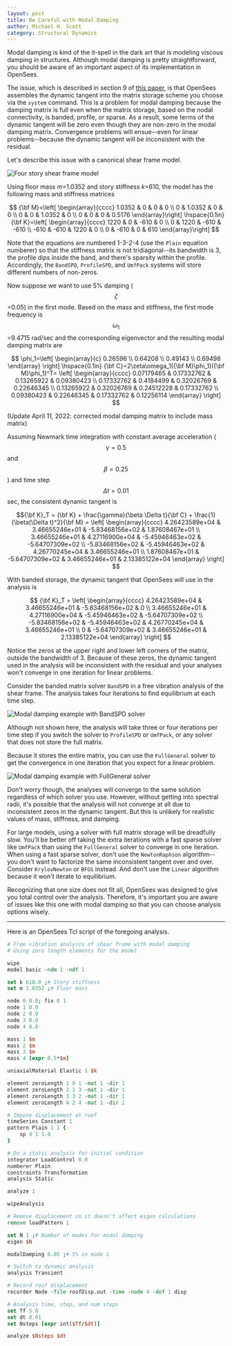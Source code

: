 ```yaml
---
layout: post
title: Be Careful with Modal Damping
author: Michael H. Scott
category: Structural Dynamics
---
```


Modal damping is kind of the it-spell in the dark art that is modeling 
viscous damping in structures. Although modal damping is pretty 
straightforward, you should be aware of an important aspect of its 
implementation in OpenSees.

The issue, which is described in section 9 of [this paper](https://doi.org/10.1002/eqe.2622), is that 
OpenSees assembles the dynamic tangent into the matrix storage scheme 
you choose via the `system` command. This is a problem for modal damping 
because the damping matrix is full even when the matrix storage, based 
on the nodal connectivity, is banded, profile, or sparse. As a result, 
some terms of the dynamic tangent will be zero even though they are 
non-zero in the modal damping matrix. Convergence problems will 
ensue--even for linear problems--because the dynamic tangent will be 
inconsistent with the residual.

Let's describe this issue with a canonical shear frame model.

![Four story shear frame model](/assets/images/ShearFrame.png)

Using floor mass *m*=1.0352 and story stiffness *k*=610, the 
model has the following mass and stiffness matrices

$$
{\bf M}=\left[ \begin{array}{cccc} 
1.0352 & 0 & 0 & 0 \\ 
0 & 1.0352 & 0 &  0 \\ 
0 & 0 & 1.0352 & 0 \\ 
0 & 0 & 0 & 0.5176 
\end{array}\right] 
\hspace{0.1in} 
{\bf K}=\left[ \begin{array}{cccc} 
1220 & 0 & -610 & 0 \\ 
0 & 1220 & -610 & -610 \\ 
-610 & -610 & 1220 & 0 \\ 
0 & -610 & 0 & 610 
\end{array}\right]
$$

Note that the equations are numbered 1-3-2-4 (use the `Plain` equation 
numberer) so that the stiffness matrix is not tridiagonal--its bandwidth 
is 3, the profile dips inside the band, and there's sparsity within the 
profile. Accordingly, the `BandSPD`, `ProfileSPD`, and `UmfPack` systems 
will store different numbers of non-zeros.

Now suppose we want to use 5% damping ($$\zeta$$=0.05) in the first 
mode. Based on the mass and stiffness, the first mode frequency is 
$$\omega_1$$=9.4715 rad/sec and the corresponding eigenvector and 
the resulting modal damping matrix are

$$
\phi_1=\left[ \begin{array}{c}
0.26596 \\ 0.64208 \\ 0.49143 \\  0.69498
\end{array} \right]
\hspace{0.1in}
{\bf C}=2\zeta\omega_1({\bf M}\phi_1)({\bf M}\phi_1)^T=
\left[ \begin{array}{cccc}
0.07179465 & 0.17332762 & 0.13265922 & 0.09380423 \\
0.17332762 & 0.4184499 & 0.32026769 & 0.22646345 \\
0.13265922 & 0.32026769 & 0.24512228 & 0.17332762 \\
0.09380423 & 0.22646345 & 0.17332762 & 0.12256114
\end{array} \right]
$$

(Update April 11, 2022: corrected modal damping matrix to include mass matrix)

Assuming Newmark time integration with constant average acceleration ($$\gamma=0.5$$ and $$\beta=0.25$$) and time step $$\Delta t=0.01$$ sec, the consistent dynamic tangent is

$${\bf K}_T = {\bf K} + \frac{\gamma}{\beta \Delta t}{\bf C} + \frac{1}{\beta(\Delta t)^2}{\bf M} =
\left[ \begin{array}{cccc}
4.26423589e+04 & 3.46655246e+01 & -5.83468156e+02 & 1.87608467e+01 \\
3.46655246e+01 & 4.27116900e+04 & -5.45946463e+02 & -5.64707309e+02 \\
-5.83468156e+02 & -5.45946463e+02 & 4.26770245e+04 & 3.46655246e+01 \\
1.87608467e+01 & -5.64707309e+02 & 3.46655246e+01 & 2.13385122e+04
\end{array} \right]
$$

With banded storage, the dynamic tangent that OpenSees will use in the analysis is

$$
{\bf K}_T =
\left[ \begin{array}{cccc}
4.26423589e+04 & 3.46655246e+01 & -5.83468156e+02 & 0 \\
3.46655246e+01 & 4.27116900e+04 & -5.45946463e+02 & -5.64707309e+02 \\
-5.83468156e+02 & -5.45946463e+02 & 4.26770245e+04 & 3.46655246e+01 \\  0 &
-5.64707309e+02 & 3.46655246e+01 & 2.13385122e+04
\end{array} \right]
$$

Notice the zeros at the upper right and lower left corners of the matrix, outside the bandwidth of 3. Because of these zeros, the dynamic tangent used in the analysis will be inconsistent with the residual and your analyses won't converge in one iteration for linear problems.

Consider the banded matrix solver `BandSPD` in a free vibration analysis of the shear frame. The analysis takes four iterations to find equilibrium at each time step.

![Modal damping example with BandSPD solver](/assets/images/BandSPD.png)

Although not shown here, the analysis will take three or four iterations per time step if you switch the solver to `ProfileSPD` or `UmfPack`, or any solver that does not store the full matrix.

Because it stores the entire matrix, you can use the `FullGeneral` solver to get the convergence in one iteration that you expect for a linear problem.

![Modal damping example with FullGeneral solver](/assets/images/FullGeneral.png)

Don't worry though, the analyses will converge to the same solution regardless of which solver you use. However, without getting into spectral radii, it's possible that the analysis will not converge at all due to inconsistent zeros in the dynamic tangent. But this is unlikely for realistic values of mass, stiffness, and damping.

For large models, using a solver with full matrix storage will be dreadfully slow. You'll be better off taking the extra iterations with a fast sparse solver like `UmfPack` than using the `FullGeneral` solver to converge in one iteration. When using a fast sparse solver, don't use the `NewtonRaphson` algorithm--you don't want to factorize the same inconsistent tangent over and over. Consider `KrylovNewton` or `BFGS` instead. And don't use the `Linear` algorithm because it won't iterate to equilibrium.

Recognizing that one size does not fit all, OpenSees was designed to give you total control over the analysis. Therefore, it's important you are aware of issues like this one with modal damping so that you can choose analysis options wisely.

---

Here is an OpenSees Tcl script of the foregoing analysis.

```tcl
# Free vibration analysis of shear frame with modal damping
# Using zero length elements for the model

wipe
model basic -ndm 1 -ndf 1

set k 610.0 ;# Story stiffness
set m 1.0352 ;# Floor mass

node 0 0.0; fix 0 1
node 1 0.0
node 2 0.0
node 3 0.0
node 4 0.0

mass 1 $m
mass 2 $m
mass 3 $m
mass 4 [expr 0.5*$m]

uniaxialMaterial Elastic 1 $k

element zeroLength 1 0 1 -mat 1 -dir 1
element zeroLength 2 1 3 -mat 1 -dir 1
element zeroLength 3 3 2 -mat 1 -dir 1
element zeroLength 4 2 4 -mat 1 -dir 1

# Impose displacement at roof
timeSeries Constant 1
pattern Plain 1 1 {
    sp 4 1 1.0
}

# Do a static analysis for initial condition
integrator LoadControl 0.0
numberer Plain
constraints Transformation
analysis Static

analyze 1

wipeAnalysis

# Remove displacement so it doesn't affect eigen calculations
remove loadPattern 1

set N 1 ;# Number of modes for modal damping
eigen $N

modalDamping 0.05 ;# 5% in mode 1

# Switch to dynamic analysis
analysis Transient

# Record roof displacement
recorder Node -file roofDisp.out -time -node 4 -dof 1 disp

# Analysis time, step, and num steps
set Tf 5.0
set dt 0.01
set Nsteps [expr int($Tf/$dt)]

analyze $Nsteps $dt
```
